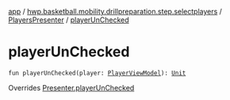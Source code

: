 [app](../../index.md) / [hwp.basketball.mobility.drillpreparation.step.selectplayers](../index.md) / [PlayersPresenter](index.md) / [playerUnChecked](.)

# playerUnChecked

`fun playerUnChecked(player: `[`PlayerViewModel`](../../hwp.basketball.mobility.entitiy.player/-player-view-model/index.md)`): `[`Unit`](https://kotlinlang.org/api/latest/jvm/stdlib/kotlin/-unit/index.html)

Overrides [Presenter.playerUnChecked](../-players-contract/-presenter/player-un-checked.md)

